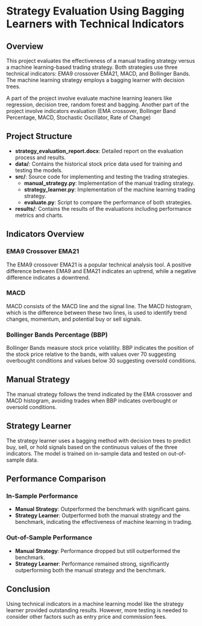# Strategy Evaluation Using Bagging Learners with Technical Indicators

## Overview
This project evaluates the effectiveness of a manual trading strategy versus a machine learning-based trading strategy. Both strategies use three technical indicators: EMA9 crossover EMA21, MACD, and Bollinger Bands. The machine learning strategy employs a bagging learner with decision trees.

A part of the project involve evaluate machine learning leaners like regression, decision tree, random forest and bagging.
Another part of the project involve indicators evaluation (EMA crossover, Bollinger Band Percentage, MACD, Stochastic Oscillator, Rate of Change)


## Project Structure
- **strategy_evaluation_report.docx**: Detailed report on the evaluation process and results.
- **data/**: Contains the historical stock price data used for training and testing the models.
- **src/**: Source code for implementing and testing the trading strategies.
  - **manual_strategy.py**: Implementation of the manual trading strategy.
  - **strategy_learner.py**: Implementation of the machine learning trading strategy.
  - **evaluate.py**: Script to compare the performance of both strategies.
- **results/**: Contains the results of the evaluations including performance metrics and charts.

## Indicators Overview
### EMA9 Crossover EMA21
The EMA9 crossover EMA21 is a popular technical analysis tool. A positive difference between EMA9 and EMA21 indicates an uptrend, while a negative difference indicates a downtrend.

### MACD
MACD consists of the MACD line and the signal line. The MACD histogram, which is the difference between these two lines, is used to identify trend changes, momentum, and potential buy or sell signals.

### Bollinger Bands Percentage (BBP)
Bollinger Bands measure stock price volatility. BBP indicates the position of the stock price relative to the bands, with values over 70 suggesting overbought conditions and values below 30 suggesting oversold conditions.

## Manual Strategy
The manual strategy follows the trend indicated by the EMA crossover and MACD histogram, avoiding trades when BBP indicates overbought or oversold conditions.

## Strategy Learner
The strategy learner uses a bagging method with decision trees to predict buy, sell, or hold signals based on the continuous values of the three indicators. The model is trained on in-sample data and tested on out-of-sample data.

## Performance Comparison
### In-Sample Performance
- **Manual Strategy**: Outperformed the benchmark with significant gains.
- **Strategy Learner**: Outperformed both the manual strategy and the benchmark, indicating the effectiveness of machine learning in trading.

### Out-of-Sample Performance
- **Manual Strategy**: Performance dropped but still outperformed the benchmark.
- **Strategy Learner**: Performance remained strong, significantly outperforming both the manual strategy and the benchmark.

## Conclusion
Using technical indicators in a machine learning model like the strategy learner provided outstanding results. However, more testing is needed to consider other factors such as entry price and commission fees.
